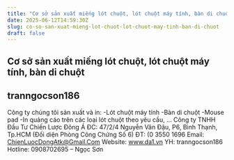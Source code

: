 ```yaml
---
title: "Cơ sở sản xuất miếng lót chuột, lót chuột máy tính, bàn di chuột"
date: 2025-06-12T14:59:30Z
slug: co-so-san-xuat-mieng-lot-chuot-lot-chuot-may-tinh-ban-di-chuot
draft: false
---
```


## Cơ sở sản xuất miếng lót chuột, lót chuột máy tính, bàn di chuột

## tranngocson186

Công ty chúng tôi sản xuất và in:
-Lót chuột máy tính
-Bàn di chuột
-Mouse pad
-In quảng cáo trên các loại lót chuột theo yêu cầu, …
Công ty TNHH Đầu Tư Chiến Lược Đông Á
ĐC: 47/2/4 Nguyễn Văn Đậu, P6, Bình Thạnh, Tp.HCM (Đối diện Phòng Công Chứng Số 6)
ĐT: (0 3550 1696
Email: ChienLuocDongAtk@Gmail.Com
Website: www.da1.vn
YH: tranngocson186
Hotline: 0908702695 – Ngọc Sơn